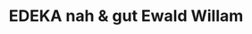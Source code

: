 ---
title: "EDEKA nah & gut Ewald Willam"
url: /mittelberg/edeka-nah-und-gut-ewald-willam/
shop: Supermarkt
---